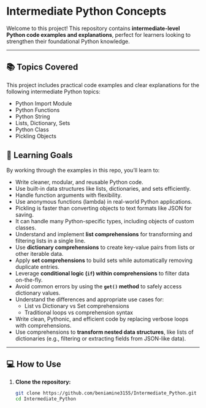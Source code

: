 # Intermediate Python Concepts

Welcome to this project! This repository contains **intermediate-level Python code examples and explanations**, perfect for learners looking to strengthen their foundational Python knowledge.

---

## 📚 Topics Covered

This project includes practical code examples and clear explanations for the following intermediate Python topics:


- Python Import Module
- Python Functions
- Python String
- Lists, Dictionary, Sets
- Python Class
- Pickling Objects


## 🧠 Learning Goals

By working through the examples in this repo, you’ll learn to:

- Write cleaner, modular, and reusable Python code.
- Use built-in data structures like lists, dictionaries, and sets efficiently.
- Handle function arguments with flexibility.
- Use anonymous functions (lambda) in real-world Python applications.
- Pickling is faster than converting objects to text formats like JSON for saving.
- It can handle many Python-specific types, including objects of custom classes.
- Understand and implement **list comprehensions** for transforming and filtering lists in a single line.
- Use **dictionary comprehensions** to create key-value pairs from lists or other iterable data.
- Apply **set comprehensions** to build sets while automatically removing duplicate entries.
- Leverage **conditional logic (`if`) within comprehensions** to filter data on-the-fly.
- Avoid common errors by using the **`get()` method** to safely access dictionary values.
- Understand the differences and appropriate use cases for:
  - List vs Dictionary vs Set comprehensions
  - Traditional loops vs comprehension syntax
- Write clean, Pythonic, and efficient code by replacing verbose loops with comprehensions.
- Use comprehensions to **transform nested data structures**, like lists of dictionaries (e.g., filtering or extracting fields from JSON-like data).

---

## 💻 How to Use

1. **Clone the repository:**
   ```bash
   git clone https://github.com/beniamine3155/Intermediate_Python.git
   cd Intermediate_Python
